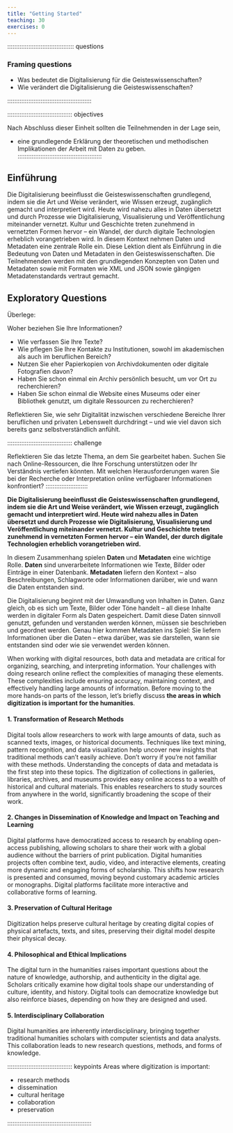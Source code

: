```yaml
---
title: "Getting Started"
teaching: 30
exercises: 0
---
```


:::::::::::::::::::::::::::::::::::::: questions

### Framing questions 

- Was bedeutet die Digitalisierung für die Geisteswissenschaften?
- Wie verändert die Digitalisierung die Geisteswissenschaften?

::::::::::::::::::::::::::::::::::::::::::::::::
  
::::::::::::::::::::::::::::::::::::: objectives  

Nach Abschluss dieser Einheit sollten die Teilnehmenden in der Lage sein,

- eine grundlegende Erklärung der theoretischen und methodischen Implikationen der Arbeit mit Daten zu geben.
::::::::::::::::::::::::::::::::::::::::::::::::

## Einführung

Die Digitalisierung beeinflusst die Geisteswissenschaften grundlegend, indem sie die Art und Weise verändert, wie Wissen erzeugt, zugänglich gemacht und interpretiert wird. Heute wird nahezu alles in Daten übersetzt und durch Prozesse wie Digitalisierung, Visualisierung und Veröffentlichung miteinander vernetzt. Kultur und Geschichte treten zunehmend in vernetzten Formen hervor – ein Wandel, der durch digitale Technologien erheblich vorangetrieben wird. In diesem Kontext nehmen Daten und Metadaten eine zentrale Rolle ein.
Diese Lektion dient als Einführung in die Bedeutung von Daten und Metadaten in den Geisteswissenschaften. Die Teilnehmenden werden mit den grundlegenden Konzepten von Daten und Metadaten sowie mit Formaten wie XML und JSON sowie gängigen Metadatenstandards vertraut gemacht.

## Exploratory Questions

Überlege: 

Woher beziehen Sie Ihre Informationen?

- Wie verfassen Sie Ihre Texte?
- Wie pflegen Sie Ihre Kontakte zu Institutionen, sowohl im akademischen als auch im beruflichen Bereich?
- Nutzen Sie eher Papierkopien von Archivdokumenten oder digitale Fotografien davon?
- Haben Sie schon einmal ein Archiv persönlich besucht, um vor Ort zu recherchieren?
- Haben Sie schon einmal die Website eines Museums oder einer Bibliothek genutzt, um digitale Ressourcen zu recherchieren?

Reflektieren Sie, wie sehr Digitalität inzwischen verschiedene Bereiche Ihrer beruflichen und privaten Lebenswelt durchdringt – und wie viel davon sich bereits ganz selbstverständlich anfühlt.



::::::::::::::::::::::::::::::::::::: challenge 

Reflektieren Sie das letzte Thema, an dem Sie gearbeitet haben. Suchen Sie nach Online-Ressourcen, die Ihre Forschung unterstützen oder Ihr Verständnis vertiefen könnten.
Mit welchen Herausforderungen waren Sie bei der Recherche oder Interpretation online verfügbarer Informationen konfrontiert?
:::::::::::::::::::::::: 



**Die Digitalisierung beeinflusst die Geisteswissenschaften grundlegend, indem sie die Art und Weise verändert, wie Wissen erzeugt, zugänglich gemacht und interpretiert wird. Heute wird nahezu alles in Daten übersetzt und durch Prozesse wie Digitalisierung, Visualisierung und Veröffentlichung miteinander vernetzt. Kultur und Geschichte treten zunehmend in vernetzten Formen hervor – ein Wandel, der durch digitale Technologien erheblich vorangetrieben wird.**

In diesem Zusammenhang spielen **Daten** und **Metadaten** eine wichtige Rolle. **Daten** sind unverarbeitete Informationen wie Texte, Bilder oder Einträge in einer Datenbank. **Metadaten** liefern den Kontext – also Beschreibungen, Schlagworte oder Informationen darüber, wie und wann die Daten entstanden sind.

Die Digitalisierung beginnt mit der Umwandlung von Inhalten in Daten. Ganz gleich, ob es sich um Texte, Bilder oder Töne handelt – all diese Inhalte werden in digitaler Form als Daten gespeichert. Damit diese Daten sinnvoll genutzt, gefunden und verstanden werden können, müssen sie beschrieben und geordnet werden. Genau hier kommen Metadaten ins Spiel: Sie liefern Informationen über die Daten – etwa darüber, was sie darstellen, wann sie entstanden sind oder wie sie verwendet werden können.


When working with digital resources, both data and metadata are critical for organizing, searching, and interpreting information. Your challenges with doing research online reflect the complexities of managing these elements. These complexities include ensuring accuracy, maintaining context, and effectively handling large amounts of information.
Before moving to the more hands-on parts of the lesson, let’s briefly discuss **the areas in which digitization is important for the humanities**.


#### 1. Transformation of Research Methods
Digital tools allow researchers to work with large amounts of data, such as scanned texts, images, or historical documents. Techniques like text mining, pattern recognition, and data visualization help uncover new insights that traditional methods can’t easily achieve. Don’t worry if you’re not familiar with these methods. Understanding the concepts of data and metadata is the first step into these topics.
The digitization of collections in galleries, libraries, archives, and museums provides easy online access to a wealth of historical and cultural materials. This enables researchers to study sources from anywhere in the world, significantly broadening the scope of their work.

#### 2. Changes in Dissemination of Knowledge and Impact on Teaching and Learning
Digital platforms have democratized access to research by enabling open-access publishing, allowing scholars to share their work with a global audience without the barriers of print publication.
Digital humanities projects often combine text, audio, video, and interactive elements, creating more dynamic and engaging forms of scholarship. This shifts how research is presented and consumed, moving beyond customary academic articles or monographs. Digital platforms facilitate more interactive and collaborative forms of learning.

#### 3. Preservation of Cultural Heritage
Digitization helps preserve cultural heritage by creating digital copies of physical artefacts, texts, and sites, preserving their digital model despite their physical decay.

#### 4. Philosophical and Ethical Implications
The digital turn in the humanities raises important questions about the nature of knowledge, authorship, and authenticity in the digital age. Scholars critically examine how digital tools shape our understanding of culture, identity, and history.
Digital tools can democratize knowledge but also reinforce biases, depending on how they are designed and used.

#### 5. Interdisciplinary Collaboration
Digital humanities are inherently interdisciplinary, bringing together traditional humanities scholars with computer scientists and data analysts. This collaboration leads to new research questions, methods, and forms of knowledge.


::::::::::::::::::::::::::::::::::::: keypoints 
Areas where digitization is important:  

- research methods
- dissemination
- cultural heritage
- collaboration
- preservation 

::::::::::::::::::::::::::::::::::::::::::::::::



